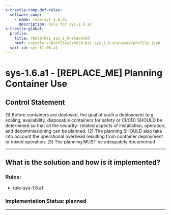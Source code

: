 ```yaml
---
x-trestle-comp-def-rules:
  software-comp:
    - name: rule-sys-1.6.a1
      description: Rule for sys-1.6.a1
x-trestle-global:
  profile:
    title: rhel9-bsi_sys_1_6-elevated
    href: trestle://profiles/rhel9-bsi_sys_1_6-elevated/profile.json
  sort-id: sys-01.06.a1
---
```


# sys-1.6.a1 - \[REPLACE_ME\] Planning Container Use

## Control Statement

(1) Before containers are deployed, the goal of such a deployment (e.g. scaling, availability, disposable containers for safety or CI/CD) SHOULD be determined so that all the security- related aspects of installation, operation, and decommissioning can be planned. (2) The planning SHOULD also take into account the operational overhead resulting from container deployment or mixed operation. (3) The planning MUST be adequately documented

______________________________________________________________________

## What is the solution and how is it implemented?

<!-- For implementation status enter one of: implemented, partial, planned, alternative, not-applicable -->

<!-- Note that the list of rules under ### Rules: is read-only and changes will not be captured after assembly to JSON -->

<!-- Add control implementation description here for control: sys-1.6.a1 -->

### Rules:

  - rule-sys-1.6.a1

### Implementation Status: planned

______________________________________________________________________
